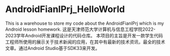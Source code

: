 # AndroidFianlPrj_HelloWorld
This is a warehouse to store my code about the AndroidFianlPrj which is my Android lesson homework.
这是天津师范大学计算机与信息工程学院2022-2023学年Android开发课程设计的代码仓库。
本项目的主旨是开发一款学生代码工程师所使用的展示关于技术新闻的应用，在其中有最新的技术资讯，最全的技术文章。通过Android Studio基于SDK33来开发。
